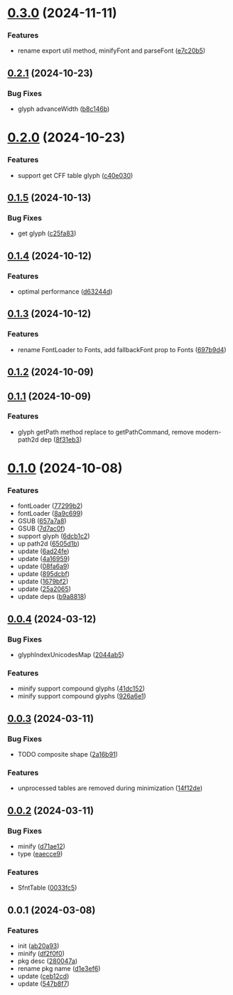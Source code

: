 # [0.3.0](https://github.com/qq15725/modern-font/compare/v0.2.1...v0.3.0) (2024-11-11)


### Features

* rename export util method, minifyFont and parseFont ([e7c20b5](https://github.com/qq15725/modern-font/commit/e7c20b50d0ec34fb45c8e94b0022e8e374c83a84))



## [0.2.1](https://github.com/qq15725/modern-font/compare/v0.2.0...v0.2.1) (2024-10-23)


### Bug Fixes

* glyph advanceWidth ([b8c146b](https://github.com/qq15725/modern-font/commit/b8c146bc010ea5db97b17c9d7fd9065d5074a9c4))



# [0.2.0](https://github.com/qq15725/modern-font/compare/v0.1.5...v0.2.0) (2024-10-23)


### Features

* support get CFF table glyph ([c40e030](https://github.com/qq15725/modern-font/commit/c40e03016a6f07d3b74d522fc244016fb392eb6e))



## [0.1.5](https://github.com/qq15725/modern-font/compare/v0.1.4...v0.1.5) (2024-10-13)


### Bug Fixes

* get glyph ([c25fa83](https://github.com/qq15725/modern-font/commit/c25fa832ba33c4a985e3fd0dae61d192e4cf028d))



## [0.1.4](https://github.com/qq15725/modern-font/compare/v0.1.3...v0.1.4) (2024-10-12)


### Features

* optimal performance ([d63244d](https://github.com/qq15725/modern-font/commit/d63244dcedb6433927e40d2491a68639f5692cf9))



## [0.1.3](https://github.com/qq15725/modern-font/compare/v0.1.2...v0.1.3) (2024-10-12)


### Features

* rename FontLoader to Fonts, add fallbackFont prop to Fonts ([697b9d4](https://github.com/qq15725/modern-font/commit/697b9d481f7d5a08cef4f34b428745e434892b86))



## [0.1.2](https://github.com/qq15725/modern-font/compare/v0.1.1...v0.1.2) (2024-10-09)



## [0.1.1](https://github.com/qq15725/modern-font/compare/v0.1.0...v0.1.1) (2024-10-09)


### Features

* glyph getPath method replace to getPathCommand, remove modern-path2d dep ([8f31eb3](https://github.com/qq15725/modern-font/commit/8f31eb323f7cf7cb90402cdb7eab6323ae514cdb))



# [0.1.0](https://github.com/qq15725/modern-font/compare/v0.0.4...v0.1.0) (2024-10-08)


### Features

* fontLoader ([77299b2](https://github.com/qq15725/modern-font/commit/77299b279c0b02be44da31edf2bb6f7be3178152))
* fontLoader ([8a9c699](https://github.com/qq15725/modern-font/commit/8a9c699a43dc3c1290d1c4f165ab52d816e46626))
* GSUB ([657a7a8](https://github.com/qq15725/modern-font/commit/657a7a89964678b4fa10ec959cd3b60ced1606aa))
* GSUB ([7d7ac0f](https://github.com/qq15725/modern-font/commit/7d7ac0f7867fd44953ff622356c7fc763cecdeb2))
* support glyph ([6dcb1c2](https://github.com/qq15725/modern-font/commit/6dcb1c20017741c6408864d9328084d47673f4db))
* up path2d ([6505d1b](https://github.com/qq15725/modern-font/commit/6505d1b93b913cc2d7c7c3ca54581f34611e872b))
* update ([6ad24fe](https://github.com/qq15725/modern-font/commit/6ad24fe9a02648313070609a6e742d85fb327cad))
* update ([4a16959](https://github.com/qq15725/modern-font/commit/4a1695903eda03ce75ccd07c6e28685d3ce63988))
* update ([08fa6a9](https://github.com/qq15725/modern-font/commit/08fa6a914eb580d306be947044444c484087dc44))
* update ([895dcbf](https://github.com/qq15725/modern-font/commit/895dcbf854142f443a74e6dcd0d85a5d214db455))
* update ([1679bf2](https://github.com/qq15725/modern-font/commit/1679bf20777fd71f392dc86c5b6a1090f613eece))
* update ([25a2065](https://github.com/qq15725/modern-font/commit/25a20651a151f3b4ed12e233c72fc468208eb14e))
* update deps ([b9a8818](https://github.com/qq15725/modern-font/commit/b9a8818af7c890c54f72ea2a66045b98d9699a2a))



## [0.0.4](https://github.com/qq15725/modern-font/compare/v0.0.3...v0.0.4) (2024-03-12)


### Bug Fixes

* glyphIndexUnicodesMap ([2044ab5](https://github.com/qq15725/modern-font/commit/2044ab5179d770a3a0940cabedc606bb5f69744a))


### Features

* minify support compound glyphs ([41dc152](https://github.com/qq15725/modern-font/commit/41dc1522a06e232d8b94cc2e9b2a288eac8b7bd8))
* minify support compound glyphs ([926a6e1](https://github.com/qq15725/modern-font/commit/926a6e1e9fd5dd385068e84021c7dacc3f3ddedf))



## [0.0.3](https://github.com/qq15725/modern-font/compare/v0.0.2...v0.0.3) (2024-03-11)


### Bug Fixes

* TODO composite shape ([2a16b91](https://github.com/qq15725/modern-font/commit/2a16b91375b3bad71e688838efa4c48ef9e1bab0))


### Features

* unprocessed tables are removed during minimization ([14f12de](https://github.com/qq15725/modern-font/commit/14f12de5bd19ad6db1ab5ff27b5af5d53216a505))



## [0.0.2](https://github.com/qq15725/modern-font/compare/v0.0.1...v0.0.2) (2024-03-11)


### Bug Fixes

* minify ([d71ae12](https://github.com/qq15725/modern-font/commit/d71ae12015c33ecb54c92b5446d1692ffc16e71a))
* type ([eaecce9](https://github.com/qq15725/modern-font/commit/eaecce980ad81e36451b5af41cd4865809fc97d8))


### Features

* SfntTable ([0033fc5](https://github.com/qq15725/modern-font/commit/0033fc5b3493b117fd348ce17447579d8f487386))



## 0.0.1 (2024-03-08)


### Features

* init ([ab20a93](https://github.com/qq15725/modern-font/commit/ab20a9386fbb4d013ff3090cdadf25eeb835cd31))
* minify ([df2f0f0](https://github.com/qq15725/modern-font/commit/df2f0f0f986ab5a7fd559bae706d98f6534358b7))
* pkg desc ([280047a](https://github.com/qq15725/modern-font/commit/280047a142a4968098468aad623616a488fa48de))
* rename pkg name ([d1e3ef6](https://github.com/qq15725/modern-font/commit/d1e3ef602d88c73075ed214496a46515009589e0))
* update ([ceb12cd](https://github.com/qq15725/modern-font/commit/ceb12cdf794c70d6e0190f0e4a3037215efa575b))
* update ([547b8f7](https://github.com/qq15725/modern-font/commit/547b8f783182ee5e2136f4b6d54205cef4b6739a))



